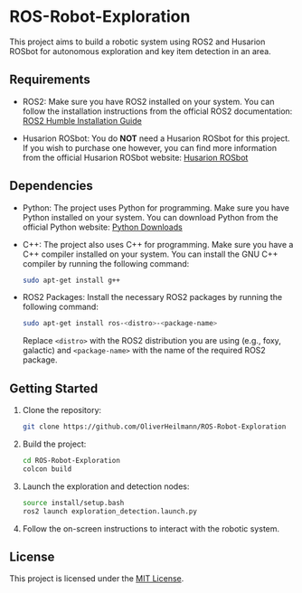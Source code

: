# ROS-Robot-Exploration

This project aims to build a robotic system using ROS2 and Husarion ROSbot for autonomous exploration and key item detection in an area.

## Requirements

- ROS2: Make sure you have ROS2 installed on your system. You can follow the installation instructions from the official ROS2 documentation: [ROS2 Humble Installation Guide](https://docs.ros.org/en/humble/Installation/Ubuntu-Install-Debians.html)

- Husarion ROSbot: You do **NOT** need a Husarion ROSbot for this project. If you wish to purchase one however, you can find more information from the official Husarion ROSbot website: [Husarion ROSbot](https://husarion.com/tutorials/)

## Dependencies

- Python: The project uses Python for programming. Make sure you have Python installed on your system. You can download Python from the official Python website: [Python Downloads](https://www.python.org/downloads/)

- C++: The project also uses C++ for programming. Make sure you have a C++ compiler installed on your system. You can install the GNU C++ compiler by running the following command:

    ```bash
    sudo apt-get install g++
    ```

- ROS2 Packages: Install the necessary ROS2 packages by running the following command:

    ```bash
    sudo apt-get install ros-<distro>-<package-name>
    ```

    Replace `<distro>` with the ROS2 distribution you are using (e.g., foxy, galactic) and `<package-name>` with the name of the required ROS2 package.

## Getting Started

1. Clone the repository:

     ```bash
     git clone https://github.com/OliverHeilmann/ROS-Robot-Exploration
     ```

2. Build the project:

     ```bash
     cd ROS-Robot-Exploration
     colcon build
     ```

3. Launch the exploration and detection nodes:

     ```bash
     source install/setup.bash
     ros2 launch exploration_detection.launch.py
     ```

4. Follow the on-screen instructions to interact with the robotic system.

## License

This project is licensed under the [MIT License](LICENSE).